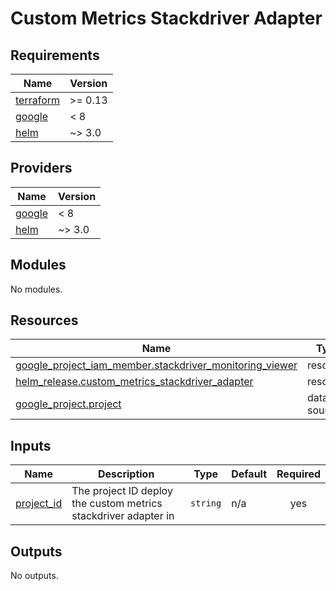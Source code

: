 # Custom Metrics Stackdriver Adapter

<!-- BEGIN_TF_DOCS -->
## Requirements

| Name | Version |
|------|---------|
| <a name="requirement_terraform"></a> [terraform](#requirement\_terraform) | >= 0.13 |
| <a name="requirement_google"></a> [google](#requirement\_google) | < 8 |
| <a name="requirement_helm"></a> [helm](#requirement\_helm) | ~> 3.0 |

## Providers

| Name | Version |
|------|---------|
| <a name="provider_google"></a> [google](#provider\_google) | < 8 |
| <a name="provider_helm"></a> [helm](#provider\_helm) | ~> 3.0 |

## Modules

No modules.

## Resources

| Name | Type |
|------|------|
| [google_project_iam_member.stackdriver_monitoring_viewer](https://registry.terraform.io/providers/hashicorp/google/latest/docs/resources/project_iam_member) | resource |
| [helm_release.custom_metrics_stackdriver_adapter](https://registry.terraform.io/providers/hashicorp/helm/latest/docs/resources/release) | resource |
| [google_project.project](https://registry.terraform.io/providers/hashicorp/google/latest/docs/data-sources/project) | data source |

## Inputs

| Name | Description | Type | Default | Required |
|------|-------------|------|---------|:--------:|
| <a name="input_project_id"></a> [project\_id](#input\_project\_id) | The project ID deploy the custom metrics stackdriver adapter in | `string` | n/a | yes |

## Outputs

No outputs.
<!-- END_TF_DOCS -->
